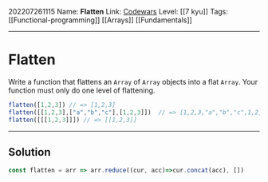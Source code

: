 202207261115
Name: **Flatten**
Link: [Codewars]()
Level:  [[7 kyu]]
Tags: [[Functional-programming]] [[Arrays]] [[Fundamentals]]

---

# Flatten

Write a function that flattens an `Array` of `Array` objects into a flat `Array`. Your function must only do one level of flattening.

``` javascript
flatten([1,2,3]) // => [1,2,3]
flatten([[1,2,3],["a","b","c"],[1,2,3]])  // => [1,2,3,"a","b","c",1,2,3]
flatten([[[1,2,3]]]) // => [[1,2,3]]
```


---

## Solution

``` javascript
const flatten = arr => arr.reduce((cur, acc)=>cur.concat(acc), [])
```